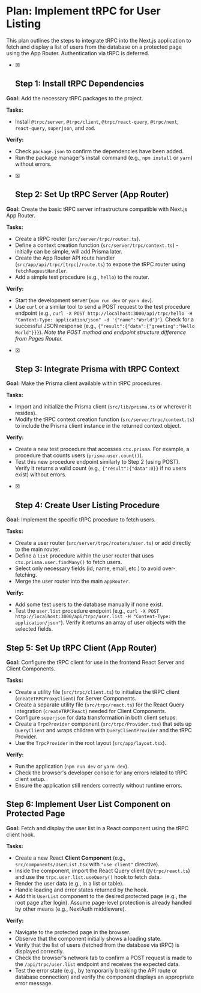 # Plan: Implement tRPC for User Listing

This plan outlines the steps to integrate tRPC into the Next.js application to fetch and display a list of users from the database on a protected page using the App Router. Authentication via tRPC is deferred.

- [x] ## Step 1: Install tRPC Dependencies

**Goal:** Add the necessary tRPC packages to the project.

**Tasks:**

- Install `@trpc/server`, `@trpc/client`, `@trpc/react-query`, `@trpc/next`, `react-query`, `superjson`, and `zod`.

**Verify:**

- Check `package.json` to confirm the dependencies have been added.
- Run the package manager's install command (e.g., `npm install` or `yarn`) without errors.

- [x] ## Step 2: Set Up tRPC Server (App Router)

**Goal:** Create the basic tRPC server infrastructure compatible with Next.js App Router.

**Tasks:**

- Create a tRPC router (`src/server/trpc/router.ts`).
- Define a context creation function (`src/server/trpc/context.ts`) - initially can be simple, will add Prisma later.
- Create the App Router API route handler (`src/app/api/trpc/[trpc]/route.ts`) to expose the tRPC router using `fetchRequestHandler`.
- Add a simple test procedure (e.g., `hello`) to the router.

**Verify:**

- Start the development server (`npm run dev` or `yarn dev`).
- Use `curl` or a similar tool to send a POST request to the test procedure endpoint (e.g., `curl -X POST http://localhost:3000/api/trpc/hello -H "Content-Type: application/json" -d '{"name":"World"}'`). Check for a successful JSON response (e.g., `{"result":{"data":{"greeting":"Hello World"}}}`). _Note the POST method and endpoint structure difference from Pages Router._

- [x] ## Step 3: Integrate Prisma with tRPC Context

**Goal:** Make the Prisma client available within tRPC procedures.

**Tasks:**

- Import and initialize the Prisma client (`src/lib/prisma.ts` or wherever it resides).
- Modify the tRPC context creation function (`src/server/trpc/context.ts`) to include the Prisma client instance in the returned context object.

**Verify:**

- Create a new test procedure that accesses `ctx.prisma`. For example, a procedure that counts users (`prisma.user.count()`).
- Test this new procedure endpoint similarly to Step 2 (using POST). Verify it returns a valid count (e.g., `{"result":{"data":0}}` if no users exist) without errors.

- [x] ## Step 4: Create User Listing Procedure

**Goal:** Implement the specific tRPC procedure to fetch users.

**Tasks:**

- Create a user router (`src/server/trpc/routers/user.ts`) or add directly to the main router.
- Define a `list` procedure within the user router that uses `ctx.prisma.user.findMany()` to fetch users.
- Select only necessary fields (id, name, email, etc.) to avoid over-fetching.
- Merge the user router into the main `appRouter`.

**Verify:**

- Add some test users to the database manually if none exist.
- Test the `user.list` procedure endpoint (e.g., `curl -X POST http://localhost:3000/api/trpc/user.list -H "Content-Type: application/json"`). Verify it returns an array of user objects with the selected fields.

## Step 5: Set Up tRPC Client (App Router)

**Goal:** Configure the tRPC client for use in the frontend React Server and Client Components.

**Tasks:**

- Create a utility file (`src/trpc/client.ts`) to initialize the tRPC client (`createTRPCProxyClient`) for Server Components.
- Create a separate utility file (`src/trpc/react.ts`) for the React Query integration (`createTRPCReact`) needed for Client Components.
- Configure `superjson` for data transformation in both client setups.
- Create a `TrpcProvider` component (`src/trpc/Provider.tsx`) that sets up `QueryClient` and wraps children with `QueryClientProvider` and the tRPC Provider.
- Use the `TrpcProvider` in the root layout (`src/app/layout.tsx`).

**Verify:**

- Run the application (`npm run dev` or `yarn dev`).
- Check the browser's developer console for any errors related to tRPC client setup.
- Ensure the application still renders correctly without runtime errors.

## Step 6: Implement User List Component on Protected Page

**Goal:** Fetch and display the user list in a React component using the tRPC client hook.

**Tasks:**

- Create a new React **Client Component** (e.g., `src/components/UserList.tsx` with `"use client"` directive).
- Inside the component, import the React Query client (`@/trpc/react.ts`) and use the `trpc.user.list.useQuery()` hook to fetch data.
- Render the user data (e.g., in a list or table).
- Handle loading and error states returned by the hook.
- Add this `UserList` component to the desired protected page (e.g., the root page after login). Assume page-level protection is already handled by other means (e.g., NextAuth middleware).

**Verify:**

- Navigate to the protected page in the browser.
- Observe that the component initially shows a loading state.
- Verify that the list of users (fetched from the database via tRPC) is displayed correctly.
- Check the browser's network tab to confirm a POST request is made to the `/api/trpc/user.list` endpoint and receives the expected data.
- Test the error state (e.g., by temporarily breaking the API route or database connection) and verify the component displays an appropriate error message.
